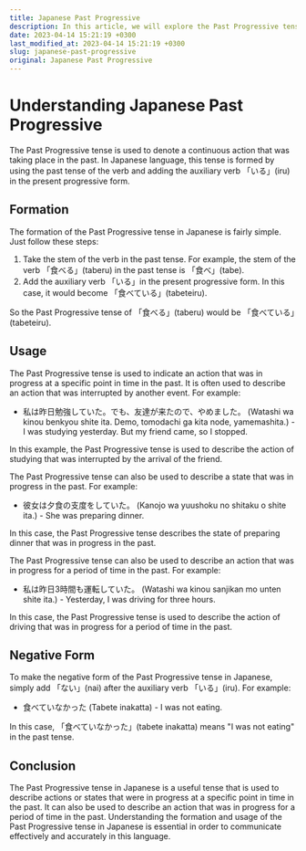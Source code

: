 ```yaml
---
title: Japanese Past Progressive
description: In this article, we will explore the Past Progressive tense in Japanese language and its usage in different situations.
date: 2023-04-14 15:21:19 +0300
last_modified_at: 2023-04-14 15:21:19 +0300
slug: japanese-past-progressive
original: Japanese Past Progressive
---
```

# Understanding Japanese Past Progressive

The Past Progressive tense is used to denote a continuous action that was taking place in the past. In Japanese language, this tense is formed by using the past tense of the verb and adding the auxiliary verb 「いる」(iru) in the present progressive form.

## Formation

The formation of the Past Progressive tense in Japanese is fairly simple. Just follow these steps:

1. Take the stem of the verb in the past tense. For example, the stem of the verb 「食べる」(taberu) in the past tense is 「食べ」(tabe).
2. Add the auxiliary verb 「いる」in the present progressive form. In this case, it would become 「食べている」(tabeteiru).

So the Past Progressive tense of 「食べる」(taberu) would be 「食べている」(tabeteiru).

## Usage

The Past Progressive tense is used to indicate an action that was in progress at a specific point in time in the past. It is often used to describe an action that was interrupted by another event. For example:

- 私は昨日勉強していた。でも、友達が来たので、やめました。 (Watashi wa kinou benkyou shite ita. Demo, tomodachi ga kita node, yamemashita.) - I was studying yesterday. But my friend came, so I stopped.

In this example, the Past Progressive tense is used to describe the action of studying that was interrupted by the arrival of the friend.

The Past Progressive tense can also be used to describe a state that was in progress in the past. For example:

- 彼女は夕食の支度をしていた。 (Kanojo wa yuushoku no shitaku o shite ita.) - She was preparing dinner.

In this case, the Past Progressive tense describes the state of preparing dinner that was in progress in the past.

The Past Progressive tense can also be used to describe an action that was in progress for a period of time in the past. For example:

- 私は昨日3時間も運転していた。 (Watashi wa kinou sanjikan mo unten shite ita.) - Yesterday, I was driving for three hours.

In this case, the Past Progressive tense is used to describe the action of driving that was in progress for a period of time in the past.

## Negative Form

To make the negative form of the Past Progressive tense in Japanese, simply add 「ない」(nai) after the auxiliary verb 「いる」(iru). For example:

- 食べていなかった (Tabete inakatta) - I was not eating.

In this case, 「食べていなかった」(tabete inakatta) means "I was not eating" in the past tense.

## Conclusion

The Past Progressive tense in Japanese is a useful tense that is used to describe actions or states that were in progress at a specific point in time in the past. It can also be used to describe an action that was in progress for a period of time in the past. Understanding the formation and usage of the Past Progressive tense in Japanese is essential in order to communicate effectively and accurately in this language.